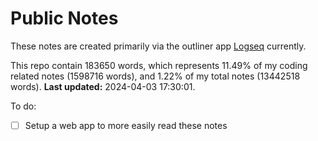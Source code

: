 # Public Notes

These notes are created primarily via the outliner app [Logseq](https://github.com/logseq/logseq) currently.

This repo contain 183650 words, which represents 11.49% of my coding related notes (1598716 words), and 1.22% of my total notes (13442518 words). **Last updated:** 2024-04-03 17:30:01. 

To do:

- [ ] Setup a web app to more easily read these notes

